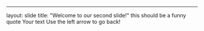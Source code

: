 ---
layout: slide
title: "Welcome to our second slide!"
this should be a funny quote
Your text
Use the left arrow to go back!

